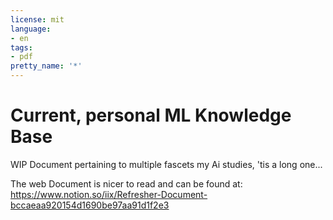 ```yaml
---
license: mit
language:
- en
tags:
- pdf
pretty_name: '*'
---
```

# Current, personal ML Knowledge Base

WIP Document pertaining to multiple fascets my Ai studies, 'tis a long one...

The web Document is nicer to read and can be found at: https://www.notion.so/iix/Refresher-Document-bccaeaa920154d1690be97aa91d1f2e3
